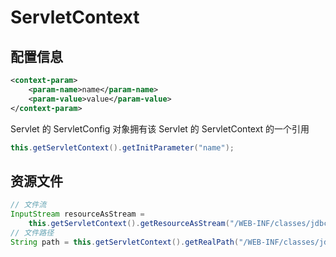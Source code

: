 # ServletContext

## 配置信息

```xml
<context-param>
    <param-name>name</param-name>
    <param-value>value</param-value>
</context-param>
```

Servlet 的 ServletConfig 对象拥有该 Servlet 的 ServletContext 的一个引用

```java
this.getServletContext().getInitParameter("name");
```

## 资源文件

```java
// 文件流
InputStream resourceAsStream = 
    this.getServletContext().getResourceAsStream("/WEB-INF/classes/jdbc.properties");
// 文件路径
String path = this.getServletContext().getRealPath("/WEB-INF/classes/jdbc.properties");
```

